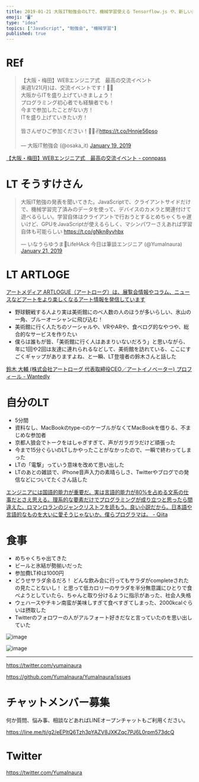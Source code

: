 ```yaml
---
title: 2019-01-21 大阪IT勉強会のLTで、機械学習使える Tensorflow.js や、新しい美術メディア「ARTLOGE」の話を聞い
emoji: "🖥"
type: "idea"
topics: ["JavaScript", "勉強会", "機械学習"]
published: true
---
```



# REf

<blockquote class="twitter-tweet" data-lang="en"><p lang="ja" dir="ltr">【大阪・梅田】WEBエンジニア式　最高の交流イベント<br>来週1/21(月)は、交流イベントです！🍻🍕<br>大阪からITを盛り上げていきましょう！<br>プログラミング初心者でも経験者でも！<br>今まで参加したことがない方！<br>ITを盛り上げていきたい方！<br><br>皆さんぜひご参加ください！🍺🤓✌️<a href="https://t.co/Hnnje56pso">https://t.co/Hnnje56pso</a></p>&mdash; 大阪IT勉強会 (@osaka_it) <a href="https://twitter.com/osaka_it/status/1086531910715600896?ref_src=twsrc%5Etfw">January 19, 2019</a></blockquote>

[【大阪・梅田】WEBエンジニア式　最高の交流イベント - connpass](https://umeda-web-meeting.connpass.com/event/113837/)

# LT そうすけさん

<blockquote class="twitter-tweet" data-lang="en"><p lang="ja" dir="ltr">大阪IT勉強の発表を聞いてきた。JavaScriptで、クライアントサイドだけで、機械学習完了済みのデータを使って、デバイスのカメラと関連付けて遊べるらしい。学習自体はクライアントで行おうとするとめちゃくちゃ遅いけど、GPUをJavaScriptが使えるらしく、マシンパワーさえあれば学習自体も可能らしい <a href="https://t.co/gNkn8yvhbx">https://t.co/gNkn8yvhbx</a></p>&mdash; いなうらゆうま🤖LifeHAck 今日は筆談エンジニア (@YumaInaura) <a href="https://twitter.com/YumaInaura/status/1087334808374505472?ref_src=twsrc%5Etfw">January 21, 2019</a></blockquote>


# LT ARTLOGE

[アートメディア ARTLOGUE（アートローグ）は、展覧会情報やコラム、ニュースなどアートをより楽しくなるアート情報を発信しています](https://www.artlogue.org/)

- 野球観戦する人より実は美術館にのべ人数の人のほうが多いらしい、氷山の一角、ブルーオーシャンに飛び込む！
- 美術館に行く人たちのソーシャルや、VRやARや、食べログ的なやつや、総合的なサービスを作りたい
- 僕らは誰もが皆、「美術館に行く人はあまりいないだろう」と思いながら、年に1回や2回は友達に連れられるなどして、美術館を訪れている、ここにすごくギャップがありますよね、と一瞬、LT登壇者の鈴木さんと話した

[鈴木 大輔 (株式会社アートローグ 代表取締役CEO／アートイノベーター) プロフィール - Wantedly](https://www.wantedly.com/projects/238316/staffings/1008623)

# 自分のLT

- 5分間
- 資料なし、MacBookのtype-cのケーブルがなくてMacBookを借りる、不まじめな参加者
- 京都人狼会でトークをはしゃぎすぎて、声がガラガラだけど頑張った
- 今まで15分ぐらいのLTしかやったことがなかったので、一瞬で終わってしまった
- LTの「電撃」っていう意味を改めて思い出した
- LTのあとの雑談で、iPhone音声入力の素晴らしさ、Twitterやブログでの発信などについてたくさん話した

[エンジニアには国語的能力が重要だ。実は言語的能力が80%を占める文系の仕事だとさえ思える。理系的な要素だけでプログラミングが成り立つと思ったら間違えた。ロマンロランのジャンクリストフを読もう。良い小説だから。日本語や言語的なものを大いに愛そうじゃないか。僕らプログラマは。 - Qiita](https://qiita.com/YumaInaura/items/8a0cc0721ae78175bce4)

# 食事

- めちゃくちゃ出てきた
- ビールと氷結が勢揃いだった
- 参加費LT枠は1000円
- どうせサラダ余るだろ！ どんな飲み会に行ってもサラダがcompleteされたの見たことないし！ と思って低カロリーのサラダを半分無意識にひとりで食べようとしていたら、ちゃんと取り分けるように指示があった、社会人失格
- ウェハースやチキン南蛮が美味しすぎて食べすぎてしまった、2000kcalぐらいは摂取した
- Twitterのフォロワーの人がアルフォート好きだなと言っていたのを思い出していた

![image](https://user-images.githubusercontent.com/13635059/51504307-a99f7880-1e23-11e9-90d1-b85d62d93062.png)

![image](https://user-images.githubusercontent.com/13635059/51504315-ac9a6900-1e23-11e9-934d-fa3392f87268.png)

---

https://twitter.com/yumainaura

https://github.com/YumaInaura/YumaInaura/issues









<!-- Update From Qiita API -->

# チャットメンバー募集


何か質問、悩み事、相談などあればLINEオープンチャットもご利用ください。

https://line.me/ti/g2/eEPltQ6Tzh3pYAZV8JXKZqc7PJ6L0rpm573dcQ





# Twitter


https://twitter.com/YumaInaura


<!-- Update From Qiita API -->


